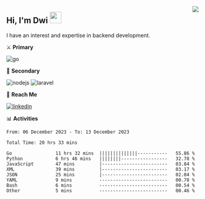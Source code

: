 [<img src="https://komarev.com/ghpvc/?username=masred&color=green&style=flat-square&label=Profile+Views" align="right">](github.com/masred)

## Hi, I'm Dwi <img src="https://raw.githubusercontent.com/MartinHeinz/MartinHeinz/master/wave.gif" width="30px">

I have an interest and expertise in backend development.

⚔️ **Primary**

![go](https://img.shields.io/badge/---?logo=go&label=Golang&style=social)

🔪 **Secondary**

![nodejs](https://img.shields.io/badge/---?logo=node.js&label=Node.js&style=social&logoColor=green)
![laravel](https://img.shields.io/badge/---?logo=laravel&label=Laravel&style=social)

🔗 **Reach Me**

[![linkedin](https://img.shields.io/badge/---?logo=linkedin&label=LinkedIn&style=social)](https://linkedin.com/in/dwifitriyanto)

📊 **Activities**

<!--START_SECTION:waka-->

```all_time
From: 06 December 2023 - To: 13 December 2023

Total Time: 20 hrs 33 mins

Go                11 hrs 32 mins  ||||||||||||||-----------   55.86 %
Python            6 hrs 46 mins   ||||||||-----------------   32.78 %
JavaScript        47 mins         |------------------------   03.84 %
XML               39 mins         |------------------------   03.17 %
JSON              25 mins         |------------------------   02.04 %
YAML              9 mins          -------------------------   00.78 %
Bash              6 mins          -------------------------   00.54 %
Other             5 mins          -------------------------   00.46 %
```

<!--END_SECTION:waka-->
